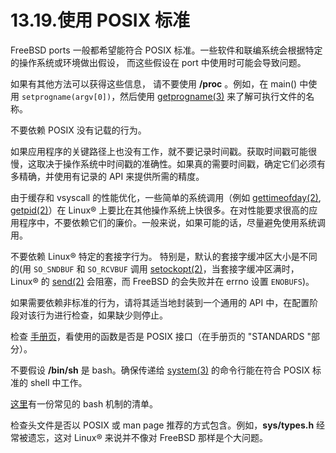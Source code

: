 # 13.19.使用 POSIX 标准

FreeBSD ports 一般都希望能符合 POSIX 标准。一些软件和联编系统会根据特定的操作系统或环境做出假设， 而这些假设在 port 中使用时可能会导致问题。

如果有其他方法可以获得这些信息， 请不要使用 **/proc** 。例如，在 main() 中使用 `setprogname(argv[0])`，然后使用 [getprogname(3)](https://www.freebsd.org/cgi/man.cgi?query=getprogname&sektion=3&format=html) 来了解可执行文件的名称。

不要依赖 POSIX 没有记载的行为。

如果应用程序的关键路径上也没有工作，就不要记录时间戳。获取时间戳可能很慢，这取决于操作系统中时间戳的准确性。如果真的需要时间戳，确定它们必须有多精确，并使用有记录的 API 来提供所需的精度。

由于缓存和 vsyscall 的性能优化，一些简单的系统调用（例如 [gettimeofday(2)](https://www.freebsd.org/cgi/man.cgi?query=gettimeofday&sektion=2&format=html), [getpid(2)](https://www.freebsd.org/cgi/man.cgi?query=getpid&sektion=2&format=html)）在 Linux® 上要比在其他操作系统上快很多。在对性能要求很高的应用程序中，不要依赖它们的廉价。一般来说，如果可能的话，尽量避免使用系统调用。

不要依赖 Linux® 特定的套接字行为。
特别是，默认的套接字缓冲区大小是不同的(用 `SO_SNDBUF` 和 `SO_RCVBUF` 调用 [setockopt(2)](https://www.freebsd.org/cgi/man.cgi?query=setsockopt&sektion=2&format=html)，当套接字缓冲区满时，Linux® 的 [send(2)](https://www.freebsd.org/cgi/man.cgi?query=send&sektion=2&format=html) 会阻塞，而 FreeBSD 的会失败并在 errno 设置 `ENOBUFS`)。

如果需要依赖非标准的行为，请将其适当地封装到一个通用的 API 中，在配置阶段对该行为进行检查，如果缺少则停止。

检查 [手册页](https://www.freebsd.org/cgi/man.cgi)，看使用的函数是否是 POSIX 接口（在手册页的 "STANDARDS "部分）。

不要假设 **/bin/sh** 是 bash。确保传递给 [system(3)](https://www.freebsd.org/cgi/man.cgi?query=system&sektion=3&format=html) 的命令行能在符合 POSIX 标准的 shell 中工作。

[这里](https://wiki.ubuntu.com/DashAsBinSh)有一份常见的 bash 机制的清单。

检查头文件是否以 POSIX 或 man page 推荐的方式包含。例如，**sys/types.h** 经常被遗忘，这对 Linux® 来说并不像对 FreeBSD 那样是个大问题。

